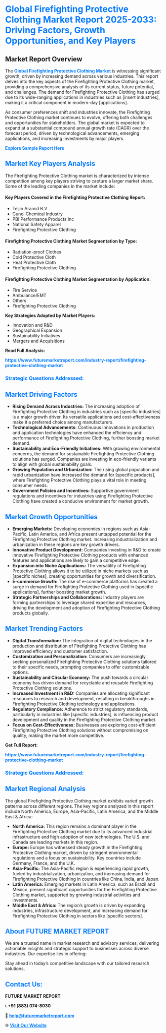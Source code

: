 <h1 style="color: #007BFF;">Global Firefighting Protective Clothing Market Report 2025-2033: Driving Factors, Growth Opportunities, and Key Players</h1>

<section id="overview">
<h2>Market Report Overview</h2>
<p>The <a href="https://www.futuremarketreport.com/industry-report/firefighting-protective-clothing-market" style="color: #007BFF; text-decoration: none;"><strong>Global Firefighting Protective Clothing Market</strong></a> is witnessing significant growth, driven by increasing demand across various industries. This report delves into the key aspects of the Firefighting Protective Clothing market, providing a comprehensive analysis of its current status, future potential, and challenges. The demand for Firefighting Protective Clothing has surged due to its wide-ranging applications in industries such as [insert industries], making it a critical component in modern-day [applications].</p>
<p>As consumer preferences shift and industries innovate, the Firefighting Protective Clothing market continues to evolve, offering both challenges and opportunities for stakeholders. The global market is expected to expand at a substantial compound annual growth rate (CAGR) over the forecast period, driven by technological advancements, emerging applications, and increasing investments by major players.</p>
</section>

<section id="overview">
<p><a href="https://www.futuremarketreport.com/request-sample/reportId=97372" style="color: #007BFF; text-decoration: none;"><strong>Explore Sample Report Here</strong></a></p>
</section>

<section id="key-players">
<h2 style="color: #007BFF;">Market Key Players Analysis</h2>
<p>The Firefighting Protective Clothing market is characterized by intense competition among key players striving to capture a larger market share. Some of the leading companies in the market include:</p>
<h4>Key Players Covered in the Firefighting Protective Clothing Report:</h4>
<ul><li>Teijin Aramid B.V</li><li>Gunei Chemical Industry</li><li>PBI Performance Products Inc</li><li>National Safety Apparel</li><li>Firefighting Protective Clothing</li></ul>
<h4>Firefighting Protective Clothing Market Segmentation by Type:</h4>
<ul><li>Radiation-proof Clothes</li><li>Cold Protective Cloth</li><li>Heat Protective Cloth</li><li>Firefighting Protective Clothing</li></ul>

<h4>Firefighting Protective Clothing Market Segmentation by Application:</h4>
<ul><li>Fire Service</li><li>Ambulance/EMT</li><li>Others</li><li>Firefighting Protective Clothing</li></ul>
<p><strong>Key Strategies Adopted by Market Players:</strong></p>
<ul>
<li>Innovation and R&D</li>
<li>Geographical Expansion</li>
<li>Sustainability Initiatives</li>
<li>Mergers and Acquisitions</li>
</ul>
</section>

<section>
<p><strong>Read Full Analysis: </strong></p><a href="https://www.futuremarketreport.com/industry-report/firefighting-protective-clothing-market" style="color: #007BFF; text-decoration: none;"><strong>https://www.futuremarketreport.com/industry-report/firefighting-protective-clothing-market</strong></a>
<h3 style="color: #007BFF;">Strategic Questions Addressed:</h3>
</section>

<section id="driving-factors">
<h2 style="color: #007BFF;">Market Driving Factors</h2>
<ul>
<li><strong>Rising Demand Across Industries:</strong> The increasing adoption of Firefighting Protective Clothing in industries such as [specific industries] is a major growth driver. Its versatile applications and cost-effectiveness make it a preferred choice among manufacturers.</li>
<li><strong>Technological Advancements:</strong> Continuous innovations in production and application technologies have enhanced the efficiency and performance of Firefighting Protective Clothing, further boosting market demand.</li>
<li><strong>Sustainability and Eco-Friendly Initiatives:</strong> With growing environmental concerns, the demand for sustainable Firefighting Protective Clothing solutions has surged. Companies are investing in eco-friendly variants to align with global sustainability goals.</li>
<li><strong>Growing Population and Urbanization:</strong> The rising global population and rapid urbanization have increased the demand for [specific products], where Firefighting Protective Clothing plays a vital role in meeting consumer needs.</li>
<li><strong>Government Policies and Incentives:</strong> Supportive government regulations and incentives for industries using Firefighting Protective Clothing have created a conducive environment for market growth.</li>
</ul>
</section>

<section id="growth-opportunities">
<h2 style="color: #007BFF;">Market Growth Opportunities</h2>
<ul>
<li><strong>Emerging Markets:</strong> Developing economies in regions such as Asia-Pacific, Latin America, and Africa present untapped potential for the Firefighting Protective Clothing market. Increasing industrialization and urbanization in these regions are key growth drivers.</li>
<li><strong>Innovative Product Development:</strong> Companies investing in R&D to create innovative Firefighting Protective Clothing products with enhanced features and applications are likely to gain a competitive edge.</li>
<li><strong>Expansion into Niche Applications:</strong> The versatility of Firefighting Protective Clothing allows it to be utilized in niche markets such as [specific niches], creating opportunities for growth and diversification.</li>
<li><strong>E-commerce Growth:</strong> The rise of e-commerce platforms has created a surge in demand for Firefighting Protective Clothing used in [specific applications], further boosting market growth.</li>
<li><strong>Strategic Partnerships and Collaborations:</strong> Industry players are forming partnerships to leverage shared expertise and resources, driving the development and adoption of Firefighting Protective Clothing products globally.</li>
</ul>
</section>

<section id="trending-factors">
<h2 style="color: #007BFF;">Market Trending Factors</h2>
<ul>
<li><strong>Digital Transformation:</strong> The integration of digital technologies in the production and distribution of Firefighting Protective Clothing has improved efficiency and customer satisfaction.</li>
<li><strong>Customization and Personalization:</strong> Consumers are increasingly seeking personalized Firefighting Protective Clothing solutions tailored to their specific needs, prompting companies to offer customizable options.</li>
<li><strong>Sustainability and Circular Economy:</strong> The push towards a circular economy has driven demand for recyclable and reusable Firefighting Protective Clothing solutions.</li>
<li><strong>Increased Investment in R&D:</strong> Companies are allocating significant resources to research and development, resulting in breakthroughs in Firefighting Protective Clothing technology and applications.</li>
<li><strong>Regulatory Compliance:</strong> Adherence to strict regulatory standards, particularly in industries like [specific industries], is influencing product development and quality in the Firefighting Protective Clothing market.</li>
<li><strong>Focus on Cost-Effectiveness:</strong> Businesses are exploring cost-efficient Firefighting Protective Clothing solutions without compromising on quality, making the market more competitive.</li>
</ul>
</section>

<section>
<p><strong>Get Full Report: </strong></p><a href="https://www.futuremarketreport.com/industry-report/firefighting-protective-clothing-market" style="color: #007BFF; text-decoration: none;"><strong>https://www.futuremarketreport.com/industry-report/firefighting-protective-clothing-market</strong></a>
<h3 style="color: #007BFF;">Strategic Questions Addressed:</h3>
</section>


<section id="regional-analysis">
<h2 style="color: #007BFF;">Market Regional Analysis</h2>
<p>The global Firefighting Protective Clothing market exhibits varied growth patterns across different regions. The key regions analyzed in this report include North America, Europe, Asia-Pacific, Latin America, and the Middle East & Africa:</p>
<ul>
<li><strong>North America:</strong> This region remains a dominant player in the Firefighting Protective Clothing market due to its advanced industrial infrastructure and high adoption of new technologies. The U.S. and Canada are leading markets in this region.</li>
<li><strong>Europe:</strong> Europe has witnessed steady growth in the Firefighting Protective Clothing market, driven by stringent environmental regulations and a focus on sustainability. Key countries include Germany, France, and the U.K.</li>
<li><strong>Asia-Pacific:</strong> The Asia-Pacific region is experiencing rapid growth, fueled by industrialization, urbanization, and increasing demand for Firefighting Protective Clothing in countries like China, India, and Japan.</li>
<li><strong>Latin America:</strong> Emerging markets in Latin America, such as Brazil and Mexico, present significant opportunities for the Firefighting Protective Clothing market, supported by growing industrial activities and investments.</li>
<li><strong>Middle East & Africa:</strong> The region’s growth is driven by expanding industries, infrastructure development, and increasing demand for Firefighting Protective Clothing in sectors like [specific sectors].</li>
</ul>
</section>

<footer>
<h2 style="color: #007BFF;">About FUTURE MARKET REPORT</h2>
<p>We are a trusted name in market research and advisory services, delivering actionable insights and strategic support to businesses across diverse industries. Our expertise lies in offering:</p>

<p>Stay ahead in today’s competitive landscape with our tailored research solutions.</p>

<h2 style="color: #007BFF;">Contact Us:</h2>
<p><strong>FUTURE MARKET REPORT</strong></p>
<p>📞 <strong>+91 (883) 074-8030</strong></p>
<p>📧 <strong><a href="mailto:help@futuremarketreport.com" style="color: #007BFF;">help@futuremarketreport.com</a></strong></p>
<p>🌐 <strong><a href="https://www.futuremarketreport.com/" style="color: #007BFF;">Visit Our Website</a></strong></p>
</footer>